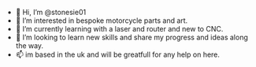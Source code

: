 - 👋 Hi, I’m @stonesie01
- 👀 I’m interested in bespoke motorcycle parts and art.
- 🌱 I’m currently learning with a laser and router and new to CNC.
- 💞️ I’m looking to learn new skills and share my progress and ideas along the way.
- 📫 im based in the uk and will be greatfull for any help on here.

<!---
stonesie01/stonesie01 is a ✨ special ✨ repository because its `README.md` (this file) appears on your GitHub profile.
You can click the Preview link to take a look at your changes.
--->
